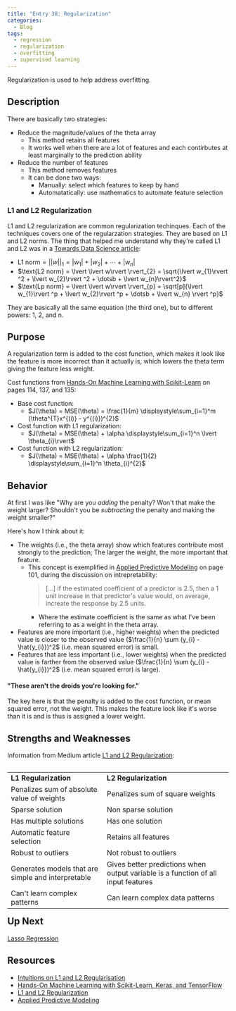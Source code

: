 ```yaml
---
title: "Entry 38: Regularization"
categories:
  - Blog
tags:
  - regression
  - regularization
  - overfitting
  - supervised learning
---
```


Regularization is used to help address overfitting.

## Description

There are basically two strategies:

- Reduce the magnitude/values of the theta array
  - This method retains all features
  - It works well when there are a lot of features and each contirbutes at least marginally to the prediction ability
- Reduce the number of features
  - This method removes features
  - It can be done two ways:
    - Manually: select which features to keep by hand
    - Automatatically: use mathematics to automate feature selection
    
### L1 and L2 Regularization

L1 and L2 regularization are common regularization techinques. Each of the techniques covers one of the regularzation strategies. They are based on L1 and L2 norms. The thing that helped me understand why they're called L1 and L2 was in a [Towards Data Science article](https://towardsdatascience.com/intuitions-on-l1-and-l2-regularisation-235f2db4c261):

- $\text{L1 norm} = \lvert \lvert w \rvert \rvert_{1} = \lvert w_{1} \rvert + \lvert w_{2}\rvert + \dotsb + \lvert w_{n}\rvert$
- $\text{L2 norm} = \lvert \lvert w\rvert \rvert_{2} = \sqrt{\lvert w_{1}\rvert ^2 + \lvert w_{2}\rvert ^2 + \dotsb + \lvert w_{n}\rvert^2}$
- $\text{Lp norm} = \lvert \lvert w\rvert \rvert_{p} = \sqrt[p]{\lvert w_{1}\rvert ^p + \lvert w_{2}\rvert ^p + \dotsb + \lvert w_{n} \rvert ^p}$

They are basically all the same equation (the third one), but to different powers: 1, 2, and n.

## Purpose

A regularization term is added to the cost function, which makes it look like the feature is more incorrect than it actually is, which lowers the theta term giving the feature less weight.

Cost functions from [Hands-On Machine Learning with Scikit-Learn](https://www.amazon.com/Hands-Machine-Learning-Scikit-Learn-TensorFlow/dp/1492032646) on pages 114, 137, and 135:

- Base cost function:
  - $J(\theta) = MSE(\theta) = \frac{1}{m} \displaystyle\sum_{i=1}^m (\theta^{T}x^{(i)} - y^{(i)})^{2}$
- Cost function with L1 regularization:
  - $J(\theta) = MSE(\theta) + \alpha \displaystyle\sum_{i=1}^n \lvert \theta_{i}\rvert$
- Cost function with L2 regularization:
  - $J(\theta) = MSE(\theta) + \alpha \frac{1}{2} \displaystyle\sum_{i=1}^n \theta_{i}^{2}$

## Behavior

At first I was like "Why are you *adding* the penalty? Won't that make the weight larger? Shouldn't you be *subtracting* the penalty and making the weight smaller?"

Here's how I think about it:

- The weights (i.e., the theta array) show which features contribute most strongly to the prediction; The larger the weight, the more important that feature.
  - This concept is exemplified in [Applied Predictive Modeling](https://www.amazon.com/Applied-Predictive-Modeling-Max-Kuhn-ebook/dp/B00K15TZU0) on page 101, during the discussion on intrepretability:
      > [...] if the estimated coefficient of a predictor is 2.5, then a 1 unit increase in that predictor's value would, on average, increate the response by 2.5 units.
      - Where the estimate coefficient is the same as what I've been referring to as a weight in the theta array.
- Features are more important (i.e., higher weights) when the predicted value is closer to the observed value ($\frac{1}{n} \sum (y_{i} - \hat{y_{i}})^2$ (i.e. mean squared error) is small.
- Features that are less important (i.e., lower weights) when the predicted value is farther from the observed value ($\frac{1}{n} \sum (y_{i} - \hat{y_{i}})^2$ (i.e. mean squared error)  is large).

#### "These aren't the droids you're looking for."

The key here is that the penalty is added to the cost function, or mean squared error, not the weight. This makes the feature look like it's worse than it is and is thus is assigned a lower weight.

## Strengths and Weaknesses

Information from Medium article [L1 and L2 Regularization](https://medium.com/datadriveninvestor/l1-l2-regularization-7f1b4fe948f2):

<table align='left'>
    <tr>
        <td><b>L1 Regularization</b></td>
        <td><b>L2 Regularization</b></td>
    </tr>
    <tr>
        <td>Penalizes sum of absolute value of weights</td>
        <td>Penalizes sum of square weights</td>
    </tr>
    <tr>
        <td>Sparse solution</td>
        <td>Non sparse solution</td>
    </tr>
    <tr>
        <td>Has multiple solutions</td>
        <td>Has one solution</td>
    </tr>
    <tr>
        <td>Automatic feature selection</td>
        <td>Retains all features</td>
    </tr>
    <tr>
        <td>Robust to outliers</td>
        <td>Not robust to outliers</td>
    </tr>
    <tr>
        <td>Generates models that are simple and interpretable</td>
        <td>Gives better predictions when output variable is a function of all input features</td>
    </tr>
    <tr>
        <td>Can't learn complex patterns</td>
        <td>Can learn complex data patterns</td>
    </tr>
</table>

## Up Next

[Lasso Regression](https://julielinx.github.io/blog/39_regression_lasso/)

## Resources

- [Intuitions on L1 and L2 Regularisation](https://towardsdatascience.com/intuitions-on-l1-and-l2-regularisation-235f2db4c261)
- [Hands-On Machine Learning with Scikit-Learn, Keras, and TensorFlow](https://www.amazon.com/Hands-Machine-Learning-Scikit-Learn-TensorFlow/dp/1492032646)
- [L1 and L2 Regularization](https://medium.com/datadriveninvestor/l1-l2-regularization-7f1b4fe948f2)
- [Applied Predictive Modeling](https://www.amazon.com/Applied-Predictive-Modeling-Max-Kuhn-ebook/dp/B00K15TZU0)
